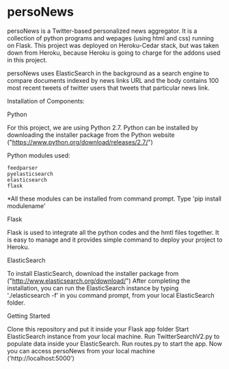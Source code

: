 persoNews
=========

persoNews is a Twitter-based personalized news aggregator. It is a collection of python programs and wepages (using html and css) running on Flask. This project was deployed on Heroku-Cedar stack, but was taken down from Heroku, because Heroku is going to charge for the addons used in this project. 

persoNews uses ElasticSearch in the background as a search engine to compare documents indexed by news links URL and the body contains 100 most recent tweets of twitter users that tweets that particular news link.


Installation of Components:

  Python
  
  For this project, we are using Python 2.7. Python can be installed by downloading the installer package from the Python website ("https://www.python.org/download/releases/2.7/")

  Python modules used:

    feedparser
    pyelasticsearch
    elasticsearch
    flask
  
  *All these modules can be installed from command prompt. Type 'pip install modulename'

  Flask
  
  Flask is used to integrate all the python codes and the hmtl files together. It is easy to manage and it provides simple command to deploy your project to Heroku. 


  ElasticSearch
  
  To install ElasticSearch, download the installer package from ("http://www.elasticsearch.org/download/") 
  After completing the installation, you can run the ElasticSearch instance by typing './elasticsearch -f' in you command     prompt, from your local ElasticSearch folder.

Getting Started
  
  Clone this repository and put it inside your Flask app folder
  Start ElasticSearch instance from your local machine.
  Run TwitterSearchV2.py to populate data inside your ElasticSearch.
  Run routes.py to start the app.
    Now you can access persoNews from your local machine ('http://localhost:5000')
  




